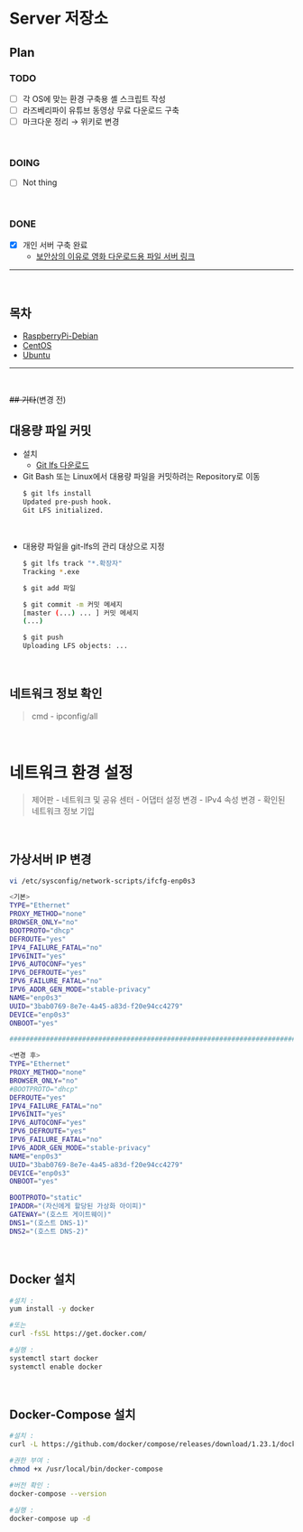 # Server 저장소

## Plan
### TODO
- [ ] 각 OS에 맞는 환경 구축용 셸 스크립트 작성
- [ ] 라즈베리파이 유튜브 동영상 무료 다운로드 구축
- [ ] 마크다운 정리 → 위키로 변경

<br>

### DOING
- [ ] Not thing

<br>

### DONE
- [x] 개인 서버 구축 완료
  - [보안상의 이유로 영화 다운로드용 파일 서버 링크](ftp://101.235.203.94:20000)

<hr>
<br>

## 목차
- [RaspberryPi-Debian](debian/README.md)
- [CentOS](centos/README.md)
- [Ubuntu](ubuntu/README.md)

<hr>
<br>

~~## 기타~~(변경 전)
## 대용량 파일 커밋
- 설치
  - [Git lfs 다운로드](https://git-lfs.github.com/)
- Git Bash 또는 Linux에서 대용량 파일을 커밋하려는 Repository로 이동
  ```sh
  $ git lfs install
  Updated pre-push hook.
  Git LFS initialized.
  ```
 
<br>
  
- 대용량 파일을 git-lfs의 관리 대상으로 지정
  ```sh
  $ git lfs track "*.확장자"
  Tracking *.exe
  
  $ git add 파일
  
  $ git commit -m 커밋 메세지
  [master (...) ... ] 커밋 메세지
  (...)
  
  $ git push
  Uploading LFS objects: ...
  ```


<br>

## 네트워크 정보 확인
> cmd - ipconfig/all

<br>

# 네트워크 환경 설정
> 제어판 - 네트워크 및 공유 센터 - 어댑터 설정 변경 - IPv4 속성 변경 - 확인된 네트워크 정보 기입

<br>

## 가상서버 IP 변경
```sh
vi /etc/sysconfig/network-scripts/ifcfg-enp0s3

<기본>
TYPE="Ethernet"
PROXY_METHOD="none"
BROWSER_ONLY="no"
BOOTPROTO="dhcp"
DEFROUTE="yes"
IPV4_FAILURE_FATAL="no"
IPV6INIT="yes"
IPV6_AUTOCONF="yes"
IPV6_DEFROUTE="yes"
IPV6_FAILURE_FATAL="no"
IPV6_ADDR_GEN_MODE="stable-privacy"
NAME="enp0s3"
UUID="3bab0769-8e7e-4a45-a83d-f20e94cc4279"
DEVICE="enp0s3"
ONBOOT="yes"

#############################################################################

<변경 후>
TYPE="Ethernet"
PROXY_METHOD="none"
BROWSER_ONLY="no"
#BOOTPROTO="dhcp"
DEFROUTE="yes"
IPV4_FAILURE_FATAL="no"
IPV6INIT="yes"
IPV6_AUTOCONF="yes"
IPV6_DEFROUTE="yes"
IPV6_FAILURE_FATAL="no"
IPV6_ADDR_GEN_MODE="stable-privacy"
NAME="enp0s3"
UUID="3bab0769-8e7e-4a45-a83d-f20e94cc4279"
DEVICE="enp0s3"
ONBOOT="yes"

BOOTPROTO="static"
IPADDR="(자신에게 할당된 가상화 아이피)"
GATEWAY="(호스트 게이트웨이)"
DNS1="(호스트 DNS-1)"
DNS2="(호스트 DNS-2)"
```

<br>

## Docker 설치
```sh
#설치 :
yum install -y docker

#또는
curl -fsSL https://get.docker.com/

#실행 :
systemctl start docker
systemctl enable docker
```

<br>

## Docker-Compose 설치
```sh
#설치 :
curl -L https://github.com/docker/compose/releases/download/1.23.1/docker-compose-`uname -s`-`uname -m` > /usr/local/bin/docker-compose

#권한 부여 :
chmod +x /usr/local/bin/docker-compose

#버전 확인 :
docker-compose --version

#실행 :
docker-compose up -d
```

<br>